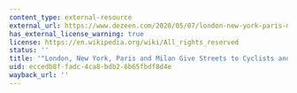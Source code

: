 ```yaml
---
content_type: external-resource
external_url: https://www.dezeen.com/2020/05/07/london-new-york-paris-milan-cyclists-pedestrians/
has_external_license_warning: true
license: https://en.wikipedia.org/wiki/All_rights_reserved
status: ''
title: '"London, New York, Paris and Milan Give Streets to Cyclists and Pedestrians."'
uid: eccedb8f-fadc-4ca8-bdb2-6b65fbdf8d4e
wayback_url: ''
---
```

